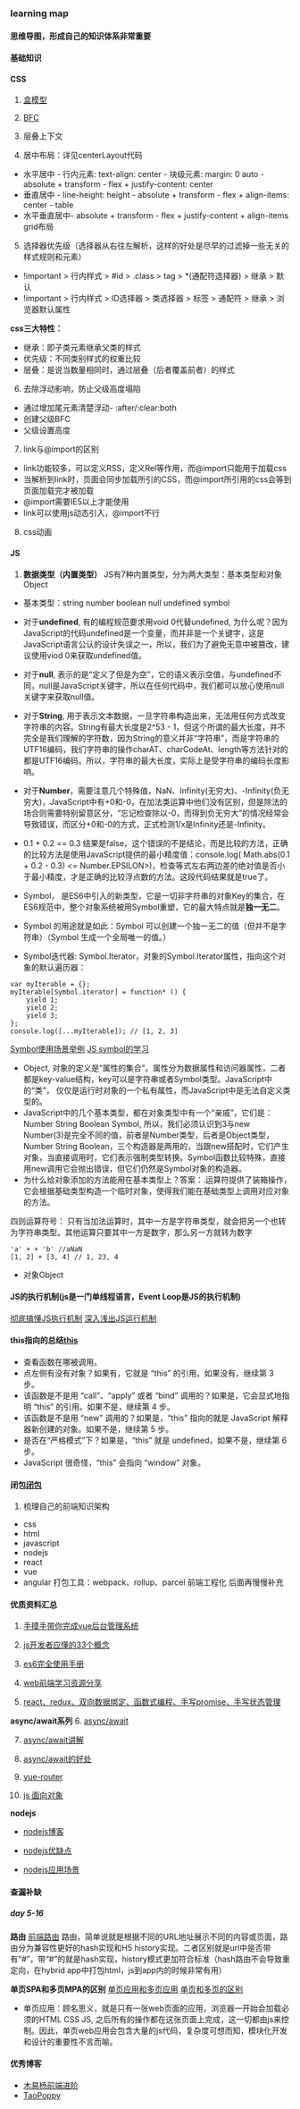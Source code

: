 ### learning map
#### 思维导图，形成自己的知识体系非常重要

#### 基础知识
#### CSS
1. [盒模型](./css/boxModel.md "盒模型")

2. [BFC](./css/bfc.md "BFC")

3. 层叠上下文

4. 居中布局：详见centerLayout代码

* 水平居中 - 行内元素: text-align: center - 块级元素: margin: 0 auto - absolute + transform - flex + justify-content: center
* 垂直居中 - line-height: height - absolute + transform - flex + align-items: center - table
* 水平垂直居中- absolute + transform - flex + justify-content + align-items grid布局

5. 选择器优先级（选择器从右往左解析，这样的好处是尽早的过滤掉一些无关的样式规则和元素）
* !important > 行内样式 > #id > .class > tag > *(通配符选择器) > 继承 > 默认
* !important > 行内样式 > ID选择器 > 类选择器 > 标签 > 通配符 > 继承 > 浏览器默认属性

**css三大特性：**
* 继承：即子类元素继承父类的样式
* 优先级：不同类别样式的权重比较
* 层叠：是说当数量相同时，通过层叠（后者覆盖前者）的样式

6. 去除浮动影响，防止父级高度塌陷
* 通过增加尾元素清楚浮动- :after/:clear:both
* 创建父级BFC
* 父级设置高度

7. link与@import的区别
* link功能较多，可以定义RSS，定义Rel等作用，而@import只能用于加载css
* 当解析到link时，页面会同步加载所引的CSS，而@import所引用的css会等到页面加载完才被加载
* @import需要IE5以上才能使用
* link可以使用js动态引入，@import不行

8. css动画

#### JS
1. **数据类型（内置类型）**
JS有7种内置类型，分为两大类型：基本类型和对象Object

* 基本类型：string  number  boolean null  undefined symbol

* 对于**undefined**, 有的编程规范要求用void 0代替undefined, 为什么呢？因为JavaScript的代码undefined是一个变量，而并非是一个关键字，这是JavaScript语言公认的设计失误之一，所以，我们为了避免无意中被篡改，建议使用viod 0来获取undefined值。
* 对于**null**, 表示的是“定义了但是为空”，它的语义表示空值，与undefined不同，null是JavaScript关键字，所以在任何代码中，我们都可以放心使用null关键字来获取null值。
* 对于**String**, 用于表示文本数据，一旦字符串构造出来，无法用任何方式改变字符串的内容。String有最大长度是2^53 - 1，但这个所谓的最大长度，并不完全是我们理解的字符数，因为String的意义并非“字符串”，而是字符串的UTF16编码，我们字符串的操作charAT、charCodeAt、length等方法针对的都是UTF16编码。所以，字符串的最大长度，实际上是受字符串的编码长度影响。
* 对于**Number**，需要注意几个特殊值，NaN、Infinity(无穷大)、-Infinity(负无穷大)，JavaScript中有+0和-0，在加法类运算中他们没有区别，但是除法的场合则需要特别留意区分，“忘记检查除以-0，而得到负无穷大”的情况经常会导致错误，而区分+0和-0的方式，正式检测1/x是Infinity还是-Infinity。
* 0.1 + 0.2 == 0.3 结果是false，这个错误的不是结论，而是比较的方法，正确的比较方法是使用JavaScript提供的最小精度值：console.log( Math.abs(0.1 + 0.2 - 0.3) <= Number.EPSILON>)，检查等式左右两边差的绝对值是否小于最小精度，才是正确的比较浮点数的方法。这段代码结果就是true了。

* Symbol， 是ES6中引入的新类型，它是一切非字符串的对象Key的集合，在ES6规范中，整个对象系统被用Symbol重塑，它的最大特点就是**独一无二**。
* Symbol 的用途就是如此：Symbol 可以创建一个独一无二的值（但并不是字符串）（Symbol 生成一个全局唯一的值。）
* Symbol迭代器: Symbol.Iterator，对象的Symbol.Iterator属性，指向这个对象的默认遍历器：
```
var myIterable = {};
myIterable[Symbol.iterator] = function* () {
    yield 1;
    yield 2;
    yield 3;
};
console.log([...myIterable]); // [1, 2, 3]
```

[Symbol使用场景举例](https://zhuanlan.zhihu.com/p/22652486 "Symbol使用场景举例")
[JS symbol的学习](https://www.jianshu.com/p/fd76d308b742 "JS symbol的学习")

* Object, 对象的定义是“属性的集合”。属性分为数据属性和访问器属性，二者都是key-value结构，key可以是字符串或者Symbol类型。JavaScript中的“类”， 仅仅是运行时对象的一个私有属性，而JavaScript中是无法自定义类型的。
* JavaScript中的几个基本类型，都在对象类型中有一个“亲戚”，它们是：Number String Boolean Symbol, 所以，我们必须认识到3与new Number(3)是完全不同的值，前者是Number类型，后者是Object类型，Number String Boolean，三个构造器是两用的，当跟new搭配时，它们产生对象，当直接调用时，它们表示强制类型转换。Symbol函数比较特殊，直接用new调用它会抛出错误，但它们仍然是Symbol对象的构造器。
* 为什么给对象添加的方法能用在基本类型上？答案：.运算符提供了装箱操作，它会根据基础类型构造一个临时对象，使得我们能在基础类型上调用对应对象的方法。

四则运算符号：
只有当加法运算时，其中一方是字符串类型，就会把另一个也转为字符串类型。其他运算只要其中一方是数字，那么另一方就转为数字

```
'a' + + 'b' //aNaN
[1, 2] + [3, 4] // 1, 23, 4
```
* 对象Object


#### JS的执行机制(js是一门单线程语言，Event Loop是JS的执行机制)
[彻底搞懂JS执行机制](https://juejin.im/post/59e85eebf265da430d571f89 "彻底搞懂JS执行机制")
[深入浅出JS运行机制](https://github.com/ljianshu/Blog/issues/2 "深入浅出JS运行机制")

#### this指向的总结[this](https://juejin.im/post/5b9f176b6fb9a05d3827d03f "this")
- 查看函数在哪被调用。
- 点左侧有没有对象？如果有，它就是 “this” 的引用。如果没有，继续第 3 步。
- 该函数是不是用 “call”、“apply” 或者 “bind” 调用的？如果是，它会显式地指明 “this” 的引用。如果不是，继续第 4 步。
- 该函数是不是用 “new” 调用的？如果是，“this” 指向的就是 JavaScript 解释器新创建的对象。如果不是，继续第 5 步。
- 是否在“严格模式”下？如果是，“this” 就是 undefined，如果不是，继续第 6 步。
- JavaScript 很奇怪，“this” 会指向 “window” 对象。

#### 闭包[闭包](https://segmentfault.com/a/1190000006875662#articleHeader6 "闭包")


1. 梳理自己的前端知识架构
* css
* html
* javascript
* nodejs
* react
* vue
* angular
打包工具：webpack、rollup、parcel
前端工程化
后面再慢慢补充

#### 优质资料汇总

1. [手摸手带你完成vue后台管理系统](https://github.com/PanJiaChen/vue-element-admin "vue")

2. [js开发者应懂的33个概念](https://github.com/stephentian/33-js-concepts "")
3. [es6完全使用手册](https://juejin.im/post/5bfe05505188252098022400 "es6手册")
4. [web前端学习资源分享](https://juejin.im/post/5a0c1956f265da430a501f51 "学习资源")
5. [react、redux、双向数据绑定、函数式编程、手写promise、手写状态管理](https://juejin.im/post/5c1f01fef265da61587723f4 "五星好文")

**async/await系列**
6. [async/await](https://juejin.im/post/5c98ca366fb9a0710f47f1e5 "async/await")

7. [async/await讲解](https://juejin.im/post/5ab60c606fb9a028bc2db1d4 "async/await")

8. [async/await的好处](https://zhuanlan.zhihu.com/p/26505825 "async/await")

   
9. [vue-router](https://mp.weixin.qq.com/s/EJ7a4J6kJlZgc7Ars3Fxgw "vue-router")

10. [js 面向对象](https://mp.weixin.qq.com/s/cULis5W_y0Lu5Z3c-1sRhQ "js 面向对象")

**nodejs**

* [nodejs博客](http://blog.fens.me/series-nodejs/ "nodejs博客")

* [nodejs优缺点](https://www.cnblogs.com/sysuys/p/3460614.html "nodejs优缺点")

* [nodejs应用场景](https://www.cnblogs.com/gassnake999/p/7044583.html "nodejs应用场景")


#### 查漏补缺
##### day 5-16
**路由**
[前端路由](https://www.zhihu.com/question/53064386 "前端路由")
路由，简单说就是根据不同的URL地址展示不同的内容或页面，路由分为兼容性更好的hash实现和H5 history实现。二者区别就是url中是否带有“#”，带“#”的就是hash实现，history模式更加符合标准（hash路由不会导致重定向，在hybrid app中打包html，js到app内的时候非常有用）

**单页SPA和多页MPA的区别**
[单页应用和多页应用](https://juejin.im/post/5a0ea4ec6fb9a0450407725c "单页应用和多页应用")
[单页和多页的区别](https://blog.csdn.net/qq_16546829/article/details/81534724 "单页和多页的区别")
* 单页应用：顾名思义，就是只有一张web页面的应用，浏览器一开始会加载必须的HTML CSS JS, 之后所有的操作都在这张页面上完成，这一切都由js来控制。因此，单页web应用会包含大量的js代码，复杂度可想而知，模块化开发和设计的重要性不言而喻。


#### 优秀博客
* [木易杨前端进阶](https://muyiy.cn/ "木易杨前端进阶")
* [TaoPoppy](https://www.taopoppy.cn/ "TaoPoppy")